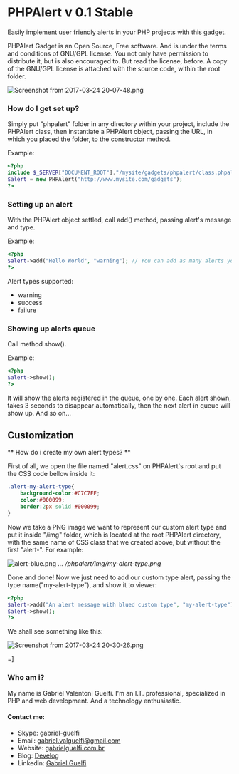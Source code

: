 # PHPAlert v 0.1 Stable #

Easily implement user friendly alerts in your PHP projects with this gadget.

PHPAlert Gadget is an Open Source, Free software. And is under the terms and conditions of GNU/GPL license. You not only have permission to distribute it, but is also encouraged to. But read the license, before. A copy of the GNU/GPL license is attached with the source code, within the root folder.

![Screenshot from 2017-03-24 20-07-48.png](https://bitbucket.org/repo/eza8aa/images/1883293778-Screenshot%20from%202017-03-24%2020-07-48.png)


### How do I get set up? ###

Simply put "phpalert" folder in any directory within your project, include the PHPAlert class, then instantiate a PHPAlert object, passing the URL, in which you placed the folder, to the constructor method.

Example:

```php
<?php
include $_SERVER["DOCUMENT_ROOT"]."/mysite/gadgets/phpalert/class.phpalert.php";
$alert = new PHPAlert("http://www.mysite.com/gadgets");
?>
```

### Setting up an alert ###

With the PHPAlert object settled, call add() method, passing alert's message and type.

Example:

```php
<?php
$alert->add("Hello World", "warning"); // You can add as many alerts you need. The gadget will create a queue with them.
?>
```
Alert types supported:

* warning
* success
* failure

### Showing up alerts queue ###

Call method show().

Example:

```php
<?php
$alert->show();
?>
```
It will show the alerts registered in the queue, one by one. Each alert shown, takes 3 seconds to disappear automatically, then the next alert in queue will show up. And so on...



## Customization ##
** How do i create my own alert types? **

First of all, we open the file named "alert.css" on PHPAlert's root and put the CSS code bellow inside it:
```css
.alert-my-alert-type{
    background-color:#C7C7FF;
    color:#000099;
    border:2px solid #000099;
}
```
Now we take a PNG image we want to represent our custom alert type and put it inside "/img" folder, which is located at the root PHPAlert directory, with the same name of CSS class that we created above, but without the first "alert-". For example:

![alert-blue.png](http://blog.gabrielguelfi.com.br/wp-content/uploads/2017/01/alert-blue-300x300.png)
*... /phpalert/img/my-alert-type.png*

Done and done! Now we just need to add our custom type alert, passing the type name("my-alert-type"), and show it to viewer:

```php
<?php
$alert->add("An alert message with blued custom type", "my-alert-type"); // Note that the name of alert type is the same of our CSS class, but without "alert-".
$alert->show();
?>
```

We shall see something like this:

![Screenshot from 2017-03-24 20-30-26.png](https://bitbucket.org/repo/eza8aa/images/3838715810-Screenshot%20from%202017-03-24%2020-30-26.png)


=]




### Who am i? ###

My name is Gabriel Valentoni Guelfi. I'm an I.T. professional, specialized in PHP and web development. And a technology enthusiastic.

#### Contact me: ####
* Skype: gabriel-guelfi
* Email: gabriel.valguelfi@gmail.com
* Website: [gabrielguelfi.com.br](http://gabrielguelfi.com.br)
* Blog: [Develog](http://blog.gabrielguelfi.com.br)
* Linkedin: [Gabriel Guelfi](https://br.linkedin.com/in/gabriel-valentoni-guelfi-30ba8b4b)
